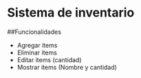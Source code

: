 # Sistema de inventario

##Funcionalidades
- Agregar items
- Eliminar items
- Editar items (cantidad)
- Mostrar items (Nombre y cantidad)
